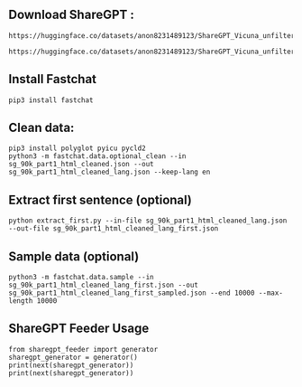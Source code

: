 
## Download ShareGPT :
```
https://huggingface.co/datasets/anon8231489123/ShareGPT_Vicuna_unfiltered/resolve/main/HTML_cleaned_raw_dataset/sg_90k_part1_html_cleaned.json

https://huggingface.co/datasets/anon8231489123/ShareGPT_Vicuna_unfiltered/resolve/main/HTML_cleaned_raw_dataset/sg_90k_part2_html_cleaned.json
```

## Install Fastchat
```
pip3 install fastchat
```

## Clean data:
```
pip3 install polyglot pyicu pycld2
python3 -m fastchat.data.optional_clean --in sg_90k_part1_html_cleaned.json --out sg_90k_part1_html_cleaned_lang.json --keep-lang en
```

## Extract first sentence (optional)
```
python extract_first.py --in-file sg_90k_part1_html_cleaned_lang.json --out-file sg_90k_part1_html_cleaned_lang_first.json
```

## Sample data (optional)
```
python3 -m fastchat.data.sample --in sg_90k_part1_html_cleaned_lang_first.json --out sg_90k_part1_html_cleaned_lang_first_sampled.json --end 10000 --max-length 10000
```

## ShareGPT Feeder Usage

```
from sharegpt_feeder import generator
sharegpt_generator = generator()
print(next(sharegpt_generator))
print(next(sharegpt_generator))
```